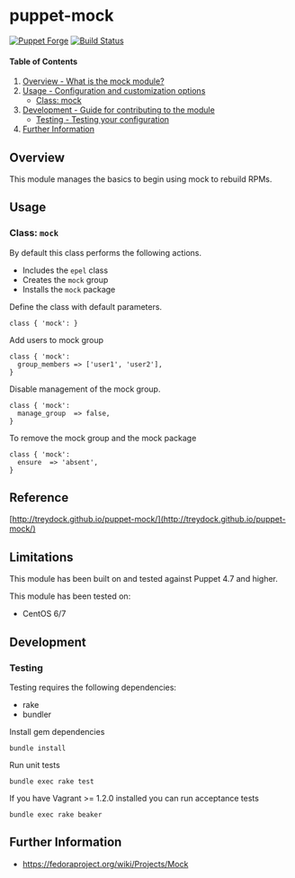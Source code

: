 # puppet-mock

[![Puppet Forge](http://img.shields.io/puppetforge/v/treydock/mock.svg)](https://forge.puppetlabs.com/treydock/mock)
[![Build Status](https://travis-ci.org/treydock/puppet-mock.png)](https://travis-ci.org/treydock/puppet-mock)

#### Table of Contents

1. [Overview - What is the mock module?](#overview)
2. [Usage - Configuration and customization options](#usage)
    * [Class: mock](#class-mock)
3. [Development - Guide for contributing to the module](#development)
    * [Testing - Testing your configuration](#testing)
4. [Further Information](#further-information)

## Overview

This module manages the basics to begin using mock to rebuild RPMs.

## Usage

### Class: `mock`

By default this class performs the following actions.

* Includes the `epel` class
* Creates the `mock` group
* Installs the `mock` package

Define the class with default parameters.

    class { 'mock': }

Add users to mock group

    class { 'mock':
      group_members => ['user1', 'user2'],
    }

Disable management of the mock group.


    class { 'mock':
      manage_group  => false,
    }

To remove the mock group and the mock package

    class { 'mock':
      ensure  => 'absent',
    }

## Reference

[http://treydock.github.io/puppet-mock/](http://treydock.github.io/puppet-mock/)

## Limitations

This module has been built on and tested against Puppet 4.7 and higher.

This module has been tested on:

* CentOS 6/7

## Development

### Testing

Testing requires the following dependencies:

* rake
* bundler

Install gem dependencies

    bundle install

Run unit tests

    bundle exec rake test

If you have Vagrant >= 1.2.0 installed you can run acceptance tests

    bundle exec rake beaker

## Further Information

* https://fedoraproject.org/wiki/Projects/Mock
